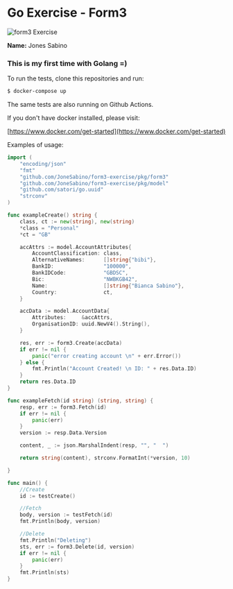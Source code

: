 # Go Exercise - Form3
![form3 Exercise](https://github.com/JoneSabino/form3-exercise/actions/workflows/go.yml/badge.svg)

**Name:** Jones Sabino

### This is my first time with Golang =)

To run the tests, clone this repositories and run:

```bash
$ docker-compose up
```

The same tests are also running on Github Actions.

If you don't have docker installed, please visit:

[https://www.docker.com/get-started](https://www.docker.com/get-started)

Examples of usage:

```go
import (
	"encoding/json"
	"fmt"
	"github.com/JoneSabino/form3-exercise/pkg/form3"
	"github.com/JoneSabino/form3-exercise/pkg/model"
	"github.com/satori/go.uuid"
	"strconv"
)

func exampleCreate() string {
	class, ct := new(string), new(string)
	*class = "Personal"
	*ct = "GB"

	accAttrs := model.AccountAttributes{
		AccountClassification: class,
		AlternativeNames:      []string{"bibi"},
		BankID:                "100000",
		BankIDCode:            "GBDSC",
		Bic:                   "NWBKGB42",
		Name:                  []string{"Bianca Sabino"},
		Country:               ct,
	}

	accData := model.AccountData{
		Attributes:     &accAttrs,
		OrganisationID: uuid.NewV4().String(),
	}

	res, err := form3.Create(accData)
	if err != nil {
		panic("error creating account \n" + err.Error())
	} else {
		fmt.Println("Account Created! \n ID: " + res.Data.ID)
	}
	return res.Data.ID
}

func exampleFetch(id string) (string, string) {
	resp, err := form3.Fetch(id)
	if err != nil {
		panic(err)
	}
	version := resp.Data.Version

	content, _ := json.MarshalIndent(resp, "", "  ")

	return string(content), strconv.FormatInt(*version, 10)

}

func main() {
	//Create
	id := testCreate()

	//Fetch
	body, version := testFetch(id)
	fmt.Println(body, version)

	//Delete
	fmt.Println("Deleting")
	sts, err := form3.Delete(id, version)
	if err != nil {
		panic(err)
	}
	fmt.Println(sts)
}
```
